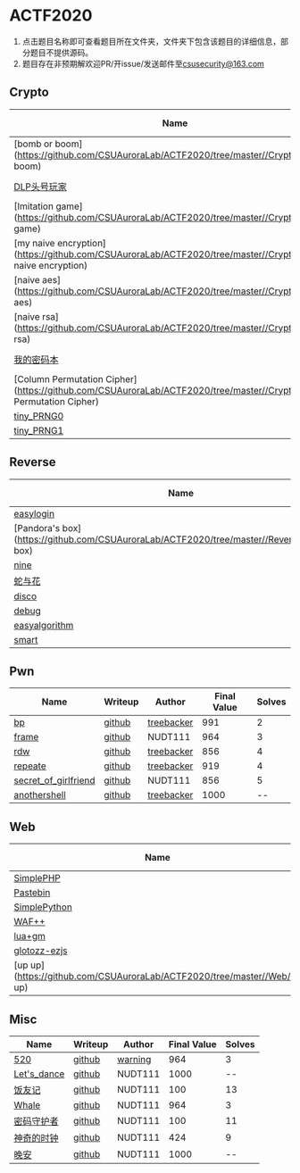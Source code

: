 # ACTF2020

1. 点击题目名称即可查看题目所在文件夹，文件夹下包含该题目的详细信息，部分题目不提供源码。
2. 题目存在非预期解欢迎PR/开issue/发送邮件至[csusecurity@163.com](mailto:csusecurity@163.com)

## Crypto



| Name | Writeup | Author | Final Value | Solves |
| ---- | ------- | ------ | ----------- | ------ |
| [bomb or boom](https://github.com/CSUAuroraLab/ACTF2020/tree/master//Crypto/bomb or boom) | [github](https://github.com/CSUAuroraLab/ACTF2020/tree/master//Crypto/bomb or boom/solution) |[life-extension](https://life-extension.github.io/) | 271 | 10 |
| [DLP头号玩家](https://github.com/CSUAuroraLab/ACTF2020/tree/master//Crypto/DLP头号玩家) | [github](https://github.com/CSUAuroraLab/ACTF2020/tree/master//Crypto/DLP头号玩家/solution) |[life-extension](https://life-extension.github.io/) | 1000 | 1 |
| [Imitation game](https://github.com/CSUAuroraLab/ACTF2020/tree/master//Crypto/Imitation game) | [github](https://github.com/CSUAuroraLab/ACTF2020/tree/master//Crypto/Imitation game/solution) |[life-extension](https://life-extension.github.io/) | 1000 | 1 |
| [my naive encryption](https://github.com/CSUAuroraLab/ACTF2020/tree/master//Crypto/my naive encryption) | [github](https://github.com/CSUAuroraLab/ACTF2020/tree/master//Crypto/my naive encryption/solution) |[life-extension](https://life-extension.github.io/) | 271 | 10 |
| [naive aes](https://github.com/CSUAuroraLab/ACTF2020/tree/master//Crypto/naive aes) | [github](https://github.com/CSUAuroraLab/ACTF2020/tree/master//Crypto/naive aes/solution) |[life-extension](https://life-extension.github.io/) | 1000 | 1 |
| [naive rsa](https://github.com/CSUAuroraLab/ACTF2020/tree/master//Crypto/naive rsa) | [github](https://github.com/CSUAuroraLab/ACTF2020/tree/master//Crypto/naive rsa/solution) |[life-extension](https://life-extension.github.io/) | 559 | 8 |
| [我的密码本](https://github.com/CSUAuroraLab/ACTF2020/tree/master//Crypto/我的密码本) | [github](https://github.com/CSUAuroraLab/ACTF2020/tree/master//Crypto/我的密码本/solution) |[life-extension](https://life-extension.github.io/) | 199 | 10 |
| [Column Permutation Cipher](https://github.com/CSUAuroraLab/ACTF2020/tree/master//Crypto/Column Permutation Cipher) | [github](https://github.com/CSUAuroraLab/ACTF2020/tree/master//Crypto/Column Permutation Cipher/solution) |[life-extension](https://life-extension.github.io/) | 10 | 15 |
| [tiny_PRNG0](https://github.com/CSUAuroraLab/ACTF2020/tree/master//Crypto/tiny_PRNG0) | [github](https://github.com/CSUAuroraLab/ACTF2020/tree/master//Crypto/tiny_PRNG0/solution) |[CSUWangj](https://csuwangj.github.io/) | 1000 | 1 |
| [tiny_PRNG1](https://github.com/CSUAuroraLab/ACTF2020/tree/master//Crypto/tiny_PRNG1) | [github](https://github.com/CSUAuroraLab/ACTF2020/tree/master//Crypto/tiny_PRNG1/solution) |[CSUWangj](https://csuwangj.github.io/) | 1000 | 1 |



## Reverse

| Name | Writeup | Author | Final Value | Solves |
| ---- | ------- | ------ | ----------- | ------ |
| [easylogin](https://github.com/CSUAuroraLab/ACTF2020/tree/master//Reverse/easylogin) | [github](https://github.com/CSUAuroraLab/ACTF2020/tree/master//Reverse/easylogin/solution) |[timelooper](https://timelooper.wang/) | 964 | 3 |
| [Pandora's box](https://github.com/CSUAuroraLab/ACTF2020/tree/master//Reverse/Pandora's box) | [github](https://github.com/CSUAuroraLab/ACTF2020/tree/master//Reverse/Pandora's box/solution) |[timelooper](https://timelooper.wang/) | 919 | 4 |
| [nine](https://github.com/CSUAuroraLab/ACTF2020/tree/master//Reverse/nine) | [github](https://github.com/CSUAuroraLab/ACTF2020/tree/master//Reverse/nine/solution) |[OtterV](https://otterv.github.io/) | 1000 | 1 |
| [蛇与花](https://github.com/CSUAuroraLab/ACTF2020/tree/master//Reverse/蛇与花) | [github](https://github.com/CSUAuroraLab/ACTF2020/tree/master//Reverse/蛇与花/solution) |[OtterV](https://otterv.github.io/) | 1000 | 1 |
| [disco](https://github.com/CSUAuroraLab/ACTF2020/tree/master//Reverse/disco) | [github](https://github.com/CSUAuroraLab/ACTF2020/tree/master//Reverse/disco/solution) |[OtterV](https://otterv.github.io/) | 1000 | -- |
| [debug](https://github.com/CSUAuroraLab/ACTF2020/tree/master//Reverse/debug) | [github](https://github.com/CSUAuroraLab/ACTF2020/tree/master//Reverse/debug/solution) |[jj0nak](https://jj0nak.github.io/) | 991 | 1 |
| [easyalgorithm](https://github.com/CSUAuroraLab/ACTF2020/tree/master//Reverse/easyalgorithm) | [github](https://github.com/CSUAuroraLab/ACTF2020/tree/master//Reverse/easyalgorithm/solution) |[jj0nak](https://jj0nak.github.io/) | 367 | 9 |
| [smart](https://github.com/CSUAuroraLab/ACTF2020/tree/master//Reverse/smart) | [github](https://github.com/CSUAuroraLab/ACTF2020/tree/master//Reverse/smart/solution) |[jj0nak](https://jj0nak.github.io/) | 1000 | 1 |



## Pwn

| Name | Writeup | Author | Final Value | Solves |
| ---- | ------- | ------ | ----------- | ------ |
| [bp](https://github.com/CSUAuroraLab/ACTF2020/tree/master//Pwn/bp) | [github](https://github.com/CSUAuroraLab/ACTF2020/tree/master//Pwn/bp/solution) |[treebacker](https://treebacker.github.io/) | 991 | 2 |
| [frame](https://github.com/CSUAuroraLab/ACTF2020/tree/master//Pwn/frame) | [github](https://github.com/CSUAuroraLab/ACTF2020/tree/master//Pwn/frame/solution) |NUDT111 | 964 | 3 |
| [rdw](https://github.com/CSUAuroraLab/ACTF2020/tree/master//Pwn/rdw) | [github](https://github.com/CSUAuroraLab/ACTF2020/tree/master//Pwn/rdw/solution) |[treebacker](https://treebacker.github.io/) | 856 | 4 |
| [repeate](https://github.com/CSUAuroraLab/ACTF2020/tree/master//Pwn/repeate) | [github](https://github.com/CSUAuroraLab/ACTF2020/tree/master//Pwn/repeate/solution) |[treebacker](https://treebacker.github.io/) | 919 | 4 |
| [secret_of_girlfriend](https://github.com/CSUAuroraLab/ACTF2020/tree/master//Pwn/secret_of_girlfriend) | [github](https://github.com/CSUAuroraLab/ACTF2020/tree/master//Pwn/secret_of_girlfriend/solution) |NUDT111 | 856 | 5 |
| [anothershell](https://github.com/CSUAuroraLab/ACTF2020/tree/master//Pwn/shell) | [github](https://github.com/CSUAuroraLab/ACTF2020/tree/master//Pwn/shell/solution) |[treebacker](https://treebacker.github.io/) | 1000 | -- |



## Web

| Name | Writeup | Author | Final Value | Solves |
| ---- | ------- | ------ | ----------- | ------ |
| [SimplePHP](https://github.com/CSUAuroraLab/ACTF2020/tree/master//Web/SimplePHP) | [github](https://github.com/CSUAuroraLab/ACTF2020/tree/master//Web/SimplePHP/solution) |[CoCo1er](https://coco1er.github.io/) | 559 | 8 |
| [Pastebin](https://github.com/CSUAuroraLab/ACTF2020/tree/master//Web/Pastebin) | [github](https://github.com/CSUAuroraLab/ACTF2020/tree/master//Web/Pastebin/solution) |Mote | 1000 | 1 |
| [SimplePython](https://github.com/CSUAuroraLab/ACTF2020/tree/master//Web/SimplePython) | [github](https://github.com/CSUAuroraLab/ACTF2020/tree/master//Web/SimplePython/solution) |Mote | 1000 | -- |
| [WAF++](https://github.com/CSUAuroraLab/ACTF2020/tree/master//Web/WAF++) | [github](https://github.com/CSUAuroraLab/ACTF2020/tree/master//Web/WAF++/solution) |Mote | 1000 | -- |
| [lua+gm](https://github.com/CSUAuroraLab/ACTF2020/tree/master//Web/lua+gm) | [github](https://github.com/CSUAuroraLab/ACTF2020/tree/master//Web/lua+gm/solution) |Lhaihai | 991 | 2 |
| [glotozz-ezjs](https://github.com/CSUAuroraLab/ACTF2020/tree/master//Web/glotozz-ezjs) | [github](https://github.com/CSUAuroraLab/ACTF2020/tree/master//Web/glotozz-ezjs/solution) |ZJNU | 1000 | 1 |
| [up up](https://github.com/CSUAuroraLab/ACTF2020/tree/master//Web/up up) | [github](https://github.com/CSUAuroraLab/ACTF2020/tree/master//Web/up up/solution) |[FengHLZ](https://www.fenghlz.xyz/) | 991 | 2 |



## Misc

| Name | Writeup | Author | Final Value | Solves |
| ---- | ------- | ------ | ----------- | ------ |
| [520](https://github.com/CSUAuroraLab/ACTF2020/tree/master//Misc/520) | [github](https://github.com/CSUAuroraLab/ACTF2020/tree/master//Misc/520/solution) |[warning](https://blog.csdn.net/destiny1507) | 964 | 3 |
| [Let's_dance](https://github.com/CSUAuroraLab/ACTF2020/tree/master//Misc/Lets_dance) | [github](https://github.com/CSUAuroraLab/ACTF2020/tree/master//Misc/Lets_dance/solution) |NUDT111 | 1000 | -- |
| [饭友记](https://github.com/CSUAuroraLab/ACTF2020/tree/master//Misc/饭友记) | [github](https://github.com/CSUAuroraLab/ACTF2020/tree/master//Misc/饭友记/solution) | NUDT111                                      | 100 | 13 |
| [Whale](https://github.com/CSUAuroraLab/ACTF2020/tree/master//Misc/鲸落) | [github](https://github.com/CSUAuroraLab/ACTF2020/tree/master//Misc/鲸落/solution) | NUDT111                                      | 964 | 3 |
| [密码守护者](https://github.com/CSUAuroraLab/ACTF2020/tree/master//Misc/密码守护者) | [github](https://github.com/CSUAuroraLab/ACTF2020/tree/master//Misc/密码守护者/solution) | NUDT111                                      | 100 | 11 |
| [神奇的时钟](https://github.com/CSUAuroraLab/ACTF2020/tree/master//Misc/神奇的时钟) | [github](https://github.com/CSUAuroraLab/ACTF2020/tree/master//Misc/神奇的时钟/solution) | NUDT111                                      | 424 | 9 |
| [晚安](https://github.com/CSUAuroraLab/ACTF2020/tree/master//Misc/晚安) | [github](https://github.com/CSUAuroraLab/ACTF2020/tree/master//Misc/晚安/solution) | NUDT111                                      | 1000 | -- |
